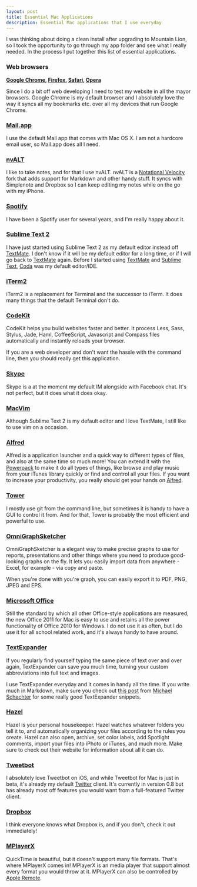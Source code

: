```yaml
---
layout: post
title: Essential Mac Applications
description: Essential Mac applications that I use everyday
---
```


I was thinking about doing a clean install after upgrading to Mountain Lion, so I took the opportunity to go through my app folder and see what I really needed. In the process I put together this list of essential applications.

### Web browsers

**[Google Chrome](https://www.google.com/intl/no/chrome/browser/?hl=no), [Firefox](http://www.mozilla.org/en-US/firefox/new/), [Safari](http://www.apple.com/safari/), [Opera](http://www.opera.com/)**

Since I do a bit off web developing I need to test my website in all the mayor browsers. Google Chrome is my default browser and I absolutely love the way it syncs all my bookmarks etc. over all my devices that run Google Chrome. 

### [Mail.app](http://www.apple.com/support/mail/)

I use the default Mail app that comes with Mac OS X. I am not a hardcore email user, so Mail.app does all I need.

### [nvALT](http://brettterpstra.com/project/nvalt/)

I like to take notes, and for that I use nvALT. nvALT is a  [Notational Velocity](http://notational.net/) fork that adds support for Markdown and other handy stuff. It syncs with Simplenote and Dropbox so I can keep editing my notes while on the go with my iPhone.

### [Spotify](http://spotify.com)

I have been a Spotify user for several years, and I'm really happy about it.

### [Sublime Text 2](http://www.sublimetext.com/)

I have just started using Sublime Text 2 as my default editor instead off [TextMate](http://macromates.com/). I don't know if it will be my default editor for a long time, or if I will go back to [TextMate](http://macromates.com/) again. Before I started using [TextMate](http://macromates.com/) and [Sublime Text](http://www.sublimetext.com/), [Coda](http://panic.com/coda) was my default editor/IDE.

### [iTerm2](http://www.iterm2.com/)

iTerm2 is a replacement for Terminal and the successor to iTerm. It does many things that the default Terminal don't do.

### [CodeKit](http://incident57.com/codekit/)

CodeKit helps you build websites faster and better. It process Less, Sass, Stylus, Jade, Haml, CoffeeScript, Javascript and Compass files automatically and instantly reloads your browser. 

If you are a web developer and don't want the hassle with the command line, then you should really get this application.

### [Skype](http://skype.com)

Skype is a at the moment my default IM alongside with Facebook chat. It's not perfect, but it does what it does okay.

### [MacVim](https://github.com/b4winckler/macvim)

Although Sublime Text 2 is my default editor and I love TextMate, I still like to use vim on a occasion.

### [Alfred](http://www.alfredapp.com/)

Alfred is a application launcher and a quick way to different types of files, and also at the same time so much more! You can extend it with the [Powerpack](http://www.alfredapp.com/powerpack/) to make it do all types of things, like browse and play music from your iTunes library quickly or find and control all your files. If you want to increase your productivity, you really should get your hands on [Alfred](http://www.alfredapp.com/).

### [Tower](http://www.git-tower.com/)

I mostly use git from the command line, but sometimes it is handy to have a GUI to control it from. And for that, Tower is probably the most efficient and powerful to use. 

### [OmniGraphSketcher](http://www.omnigroup.com/products/omnigraphsketcher/)

OmniGraphSketcher is a elegant way to make precise graphs to use for reports, presentations and other things where you need to produce good-looking graphs on the fly. It lets you easily import data from anywhere - Excel, for example - via copy and paste. 

When you're done with you're graph, you can easily export it to PDF, PNG, JPEG and EPS.

### [Microsoft Office](http://www.microsoftstore.com/store/msstore/en_US/pd/productID.237192800?WT.mc_id=mercent&siteID=g1Lsixx0VQU-cTqNGY5O82_ozcEIIe_e4w&mr:referralID=a8c1beb7-ff2f-11e1-8751-001b2166c2c0)

Still the standard by which all other Office-style applications are measured, the new Office 2011 for Mac is easy to use and retains all the power functionality of Office 2010 for Windows. I do not use it as often, but I do use it for all school related work, and it's always handy to have around.

### [TextExpander](http://smilesoftware.com/TextExpander/index.html)

If you regularly find yourself typing the same piece of text over and over again, TextExpander can save you much time, turning your custom abbreviations into full text and images. 

I use TextExpander everyday and it comes in handy all the time. If you write much in Markdown, make sure you check out [this post](http://bettermess.com/lazymarkdown/) from [Michael Schechter](http://bettermess.com/) for some really good TextExpander snippets.

### [Hazel](http://www.noodlesoft.com/hazel.php)

Hazel is your personal housekeeper. Hazel watches whatever folders you tell it to, and automatically organizing your files according to the rules you create. Hazel can also open, archive, set color labels, add Spotlight comments, import your files into iPhoto or iTunes, and much more. Make sure to check out their website for information about all it can do.

### [Tweetbot](http://tapbots.com/blog/news/tweetbot-for-mac-beta-sort-of)

I absolutely love Tweetbot on iOS, and while Tweetbot for Mac is just in beta, it's already my default [Twitter](http://twitter.com) client. It's currently in version 0.8 but has already most off features you would want from a full-featured Twitter client.

### [Dropbox](http://dropbox.com)

I think everyone knows what Dropbox is, and if you don't, check it out immediately!

### [MPlayerX](http://mplayerx.org/)

QuickTime is beautiful, but it doesn't support many file formats. That's where MPlayerX comes in! MPlayerX is an media player that support almost every format you would throw at it. MPlayerX can also be controlled by [Apple Remote](http://store.apple.com/us/product/MC377LL/A).
